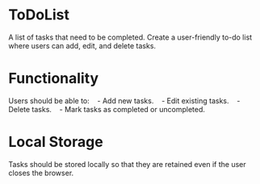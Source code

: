 # ToDoList
A list of tasks that need to be completed. Create a user-friendly to-do list where users can add, edit, and delete tasks.
# Functionality
Users should be able to:
   - Add new tasks.
   - Edit existing tasks.
   - Delete tasks.
   - Mark tasks as completed or uncompleted.
# Local Storage
Tasks should be stored locally so that they are retained even if the user closes the browser.
